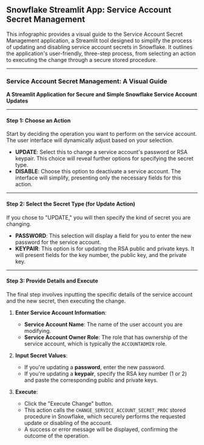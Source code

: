 
## Snowflake Streamlit App: Service Account Secret Management

This infographic provides a visual guide to the Service Account Secret Management application, a Streamlit tool designed to simplify the process of updating and disabling service account secrets in Snowflake. It outlines the application's user-friendly, three-step process, from selecting an action to executing the change through a secure stored procedure.

---

### **Service Account Secret Management: A Visual Guide**

**A Streamlit Application for Secure and Simple Snowflake Service Account Updates**

---

#### **Step 1: Choose an Action**

Start by deciding the operation you want to perform on the service account. The user interface will dynamically adjust based on your selection.

* **UPDATE**: Select this to change a service account's password or RSA keypair. This choice will reveal further options for specifying the secret type.
* **DISABLE**: Choose this option to deactivate a service account. The interface will simplify, presenting only the necessary fields for this action.

---

#### **Step 2: Select the Secret Type (for Update Action)**

If you chose to "UPDATE," you will then specify the kind of secret you are changing.

* **PASSWORD**: This selection will display a field for you to enter the new password for the service account.
* **KEYPAIR**: This option is for updating the RSA public and private keys. It will present fields for the key number, the public key, and the private key.

---

#### **Step 3: Provide Details and Execute**

The final step involves inputting the specific details of the service account and the new secret, then executing the change.

1.  **Enter Service Account Information**:
    * **Service Account Name**: The name of the user account you are modifying.
    * **Service Account Owner Role**: The role that has ownership of the service account, which is typically the `ACCOUNTADMIN` role.

2.  **Input Secret Values**:
    * If you're updating a **password**, enter the new password.
    * If you're updating a **keypair**, specify the RSA key number (1 or 2) and paste the corresponding public and private keys.

3.  **Execute**:
    * Click the "Execute Change" button.
    * This action calls the `CHANGE_SERVICE_ACCOUNT_SECRET_PROC` stored procedure in Snowflake, which securely performs the requested update or disabling of the account.
    * A success or error message will be displayed, confirming the outcome of the operation.
